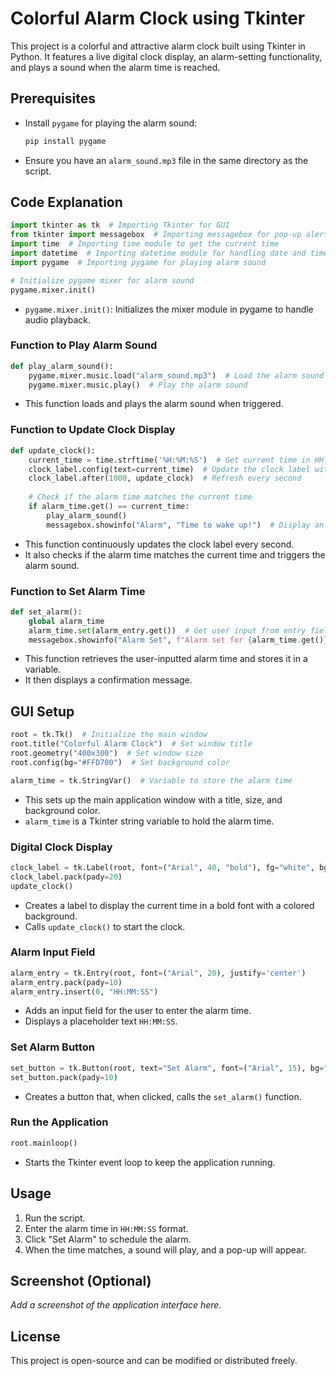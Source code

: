 # Colorful Alarm Clock using Tkinter

This project is a colorful and attractive alarm clock built using Tkinter in Python. It features a live digital clock display, an alarm-setting functionality, and plays a sound when the alarm time is reached.

## Prerequisites
- Install `pygame` for playing the alarm sound:
  ```sh
  pip install pygame
  ```
- Ensure you have an `alarm_sound.mp3` file in the same directory as the script.

## Code Explanation

```python
import tkinter as tk  # Importing Tkinter for GUI
from tkinter import messagebox  # Importing messagebox for pop-up alerts
import time  # Importing time module to get the current time
import datetime  # Importing datetime module for handling date and time
import pygame  # Importing pygame for playing alarm sound

# Initialize pygame mixer for alarm sound
pygame.mixer.init()
```
- `pygame.mixer.init()`: Initializes the mixer module in pygame to handle audio playback.

### Function to Play Alarm Sound
```python
def play_alarm_sound():
    pygame.mixer.music.load("alarm_sound.mp3")  # Load the alarm sound file
    pygame.mixer.music.play()  # Play the alarm sound
```
- This function loads and plays the alarm sound when triggered.

### Function to Update Clock Display
```python
def update_clock():
    current_time = time.strftime('%H:%M:%S')  # Get current time in HH:MM:SS format
    clock_label.config(text=current_time)  # Update the clock label with the current time
    clock_label.after(1000, update_clock)  # Refresh every second
    
    # Check if the alarm time matches the current time
    if alarm_time.get() == current_time:
        play_alarm_sound()
        messagebox.showinfo("Alarm", "Time to wake up!")  # Display an alert
```
- This function continuously updates the clock label every second.
- It also checks if the alarm time matches the current time and triggers the alarm sound.

### Function to Set Alarm Time
```python
def set_alarm():
    global alarm_time
    alarm_time.set(alarm_entry.get())  # Get user input from entry field
    messagebox.showinfo("Alarm Set", f"Alarm set for {alarm_time.get()}")  # Confirm alarm set
```
- This function retrieves the user-inputted alarm time and stores it in a variable.
- It then displays a confirmation message.

## GUI Setup
```python
root = tk.Tk()  # Initialize the main window
root.title("Colorful Alarm Clock")  # Set window title
root.geometry("400x300")  # Set window size
root.config(bg="#FFD700")  # Set background color

alarm_time = tk.StringVar()  # Variable to store the alarm time
```
- This sets up the main application window with a title, size, and background color.
- `alarm_time` is a Tkinter string variable to hold the alarm time.

### Digital Clock Display
```python
clock_label = tk.Label(root, font=("Arial", 40, "bold"), fg="white", bg="#FF4500")
clock_label.pack(pady=20)
update_clock()
```
- Creates a label to display the current time in a bold font with a colored background.
- Calls `update_clock()` to start the clock.

### Alarm Input Field
```python
alarm_entry = tk.Entry(root, font=("Arial", 20), justify='center')
alarm_entry.pack(pady=10)
alarm_entry.insert(0, "HH:MM:SS")
```
- Adds an input field for the user to enter the alarm time.
- Displays a placeholder text `HH:MM:SS`.

### Set Alarm Button
```python
set_button = tk.Button(root, text="Set Alarm", font=("Arial", 15), bg="#00FA9A", command=set_alarm)
set_button.pack(pady=10)
```
- Creates a button that, when clicked, calls the `set_alarm()` function.

### Run the Application
```python
root.mainloop()
```
- Starts the Tkinter event loop to keep the application running.

## Usage
1. Run the script.
2. Enter the alarm time in `HH:MM:SS` format.
3. Click "Set Alarm" to schedule the alarm.
4. When the time matches, a sound will play, and a pop-up will appear.

## Screenshot (Optional)
_Add a screenshot of the application interface here._

## License
This project is open-source and can be modified or distributed freely.
